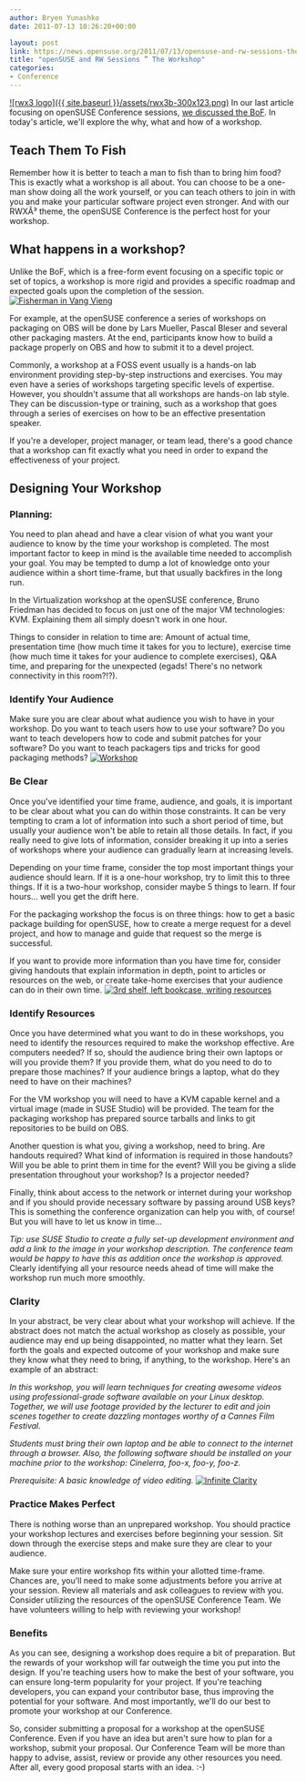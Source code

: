 ```yaml
---
author: Bryen Yunashko
date: 2011-07-13 10:26:20+00:00

layout: post
link: https://news.opensuse.org/2011/07/13/opensuse-and-rw-sessions-the-workshop/
title: "openSUSE and RW Sessions ” The Workshop"
categories:
- Conference
---
```

[![rwx3 logo]({{ site.baseurl }}/assets/rwx3b-300x123.png)](https://news.opensuse.org/2011/07/13/opensuse-and-rw-sessions-the-workshop/rwx3b/)
In our last article focusing on openSUSE Conference sessions, [we discussed the BoF](https://news.opensuse.org/2011/06/14/opensuse-conference-and-rw-sessions-the-bof/).  In today's article, we'll explore the why, what and how of a workshop.


## Teach Them To Fish


Remember how it is better to teach a man to fish than to bring him food?  This is exactly what a workshop is all about.  You can choose to be a one-man show doing all the work yourself, or you can teach others to join in with you and make your particular software project even stronger. And with our RWXÂ³ theme, the openSUSE Conference is the perfect host for your workshop.

<!-- more -->


## What happens in a workshop?


Unlike the BoF, which is a free-form event focusing on a specific topic or set of topics, a workshop is more rigid and provides a specific roadmap and expected goals upon the completion of the session.
[![Fisherman in Vang Vieng](http://farm4.static.flickr.com/3629/3380846039_2f6eb6ca5e.jpg)](http://www.flickr.com/photos/christianhaugen/3380846039/)

For example, at the openSUSE conference a series of workshops on packaging on OBS will be done by Lars Mueller, Pascal Bleser and several other packaging masters. At the end, participants know how to build a package properly on OBS and how to submit it to a devel project.

Commonly, a workshop at a FOSS event usually is a hands-on lab environment providing step-by-step instructions and exercises.  You may even have a series of workshops targeting specific levels of expertise.  However, you shouldn't assume that all workshops are hands-on lab style.  They can be discussion-type or training, such as a workshop that goes through a series of exercises on how to be an effective presentation speaker.

If you're a developer, project manager, or team lead, there's a good chance that a workshop can fit exactly what you need in order to expand the effectiveness of your project.


## Designing Your Workshop




### Planning:


You need to plan ahead and have a clear vision of what you want your audience to know by the time your workshop is completed.  The most important factor to keep in mind is the available time needed to accomplish your goal.  You may be tempted to dump a lot of knowledge onto your audience within a short time-frame, but that usually backfires in the long run.

In the Virtualization workshop at the openSUSE conference, Bruno Friedman has decided to focus on just one of the major VM technologies: KVM. Explaining them all simply doesn't work in one hour.

Things to consider in relation to time are: Amount of actual time, presentation time (how much time it takes for you to lecture), exercise time (how much time it takes for your audience to complete exercises), Q&A time, and preparing for the unexpected (egads! There's no network connectivity in this room?!?).


### Identify Your Audience


Make sure you are clear about what audience you wish to have in your workshop.  Do you want to teach users how to use your software?  Do you want to teach developers how to code and submit patches for your software?  Do you want to teach packagers tips and tricks for good packaging methods?
[![Workshop](http://farm3.static.flickr.com/2612/3692413196_3f0c97c1bf_m.jpg)](http://www.flickr.com/photos/catzrule/3692413196/)


### Be Clear


Once you've identified your time frame, audience, and goals, it is important to be clear about what you can do within those constraints.   It can be very tempting to cram a lot of information into such a short period of time, but usually your audience won't be able to retain all those details.  In fact, if you really need to give lots of information, consider breaking it up into a series of workshops where your audience can gradually learn at increasing levels.

Depending on your time frame, consider the top most important things your audience should learn.  If it is a one-hour workshop, try to limit this to three things.  If it is a two-hour workshop, consider maybe 5 things to learn.  If four hours... well you get the drift here.

For the packaging workshop the focus is on three things: how to get a basic package building for openSUSE, how to create a merge request for a devel project, and how to manage and guide that request so the merge is successful.

If you want to provide more information than you have time for, consider giving handouts that explain information in depth, point to articles or resources on the web, or create take-home exercises that your audience can do in their own time.
[![3rd shelf, left bookcase, writing resources](http://farm5.static.flickr.com/4002/4589560952_c3fcc4b575_m.jpg)](http://www.flickr.com/photos/36169896@N00/4589560952/)


### Identify Resources


Once you have determined what you want to do in these workshops, you need to identify the resources required to make the workshop effective.  Are computers needed?  If so, should the audience bring their own laptops or will you provide them?  If you provide them, what do you need to do to prepare those machines?  If your audience brings a laptop, what do they need to have on their machines?

For the VM workshop you will need to have a KVM capable kernel and a virtual image (made in SUSE Studio) will be provided. The team for the packaging workshop has prepared source tarballs and links to git repositories to be build on OBS.

Another question is what you, giving a workshop, need to bring. Are handouts required?  What kind of information is required in those handouts?  Will you be able to print them in time for the event?   Will you be giving a slide presentation throughout your workshop?  Is a projector needed?

Finally, think about access to the network or internet during your workshop and if you should provide necessary software by passing around USB keys? This is something the conference organization can help you with, of course! But you will have to let us know in time...


_Tip: use SUSE Studio to create a fully set-up development environment and add a link to the image in your workshop description. The conference team would be happy to have this as addition once the workshop is approved._
Clearly identifying all your resource needs ahead of time will make the workshop run much more smoothly.


### Clarity


In your abstract, be very clear about what your workshop will achieve.  If the abstract does not match the actual workshop as closely as possible, your audience may end up being disappointed, no matter what they learn.  Set forth the goals and expected outcome of your workshop and make sure they know what they need to bring, if anything, to the workshop.  Here's an example of an abstract:


_In this workshop, you will learn techniques for creating awesome videos using professional-grade software available on your Linux desktop.  Together, we will use footage provided by the lecturer to edit and join scenes together to create dazzling montages worthy of a Cannes Film Festival._

_Students must bring their own laptop and be able to connect to the internet through a browser.  Also, the following software should be installed on your machine prior to the workshop:  Cinelerra, foo-x, foo-y, foo-z._

_Prerequisite:  A basic knowledge of video editing._
[![Infinite Clarity](http://farm5.static.flickr.com/4141/5409916350_3d88a8acab_m.jpg)](http://www.flickr.com/photos/ericleslie/5409916350/)


### Practice Makes Perfect


There is nothing worse than an unprepared workshop.  You should practice your workshop lectures and exercises before beginning your session.  Sit down through the exercise steps and make sure they are clear to your audience.

Make sure your entire workshop fits within your allotted time-frame.  Chances are, you'll need to make some adjustments before you arrive at your session. Review all materials and ask colleagues to review with you. Consider utilizing the resources of the openSUSE Conference Team.  We have volunteers willing to help with reviewing your workshop!


### Benefits


As you can see, designing a workshop does require a bit of preparation. But the rewards of your workshop will far outweigh the time you put into the design.  If you're teaching users how to make the best of your software, you can ensure long-term popularity for your project.  If you're teaching developers, you can expand your contributor base, thus improving the potential for your software.  And most importantly, we'll do our best to promote your workshop at our Conference.

So, consider submitting a proposal for a workshop at the openSUSE Conference.  Even if you have an idea but aren't sure how to plan for a workshop, submit your proposal.  Our Conference Team will be more than happy to advise, assist, review or provide any other resources you need.  After all, every good proposal starts with an idea.  :-)		
